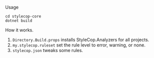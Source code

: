 
Usage

```
cd stylecop-core
dotnet build
```

How it works. 

1. `Directory.Build.props` installs StyleCop.Analyzers for all projects.
2. `my.stylecop.ruleset` set the rule level to error, warning, or none.
3. `stylecop.json` tweaks some rules.
